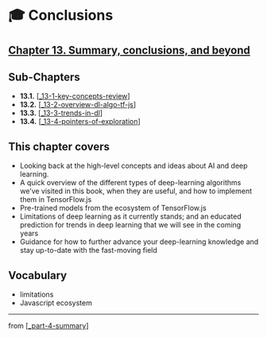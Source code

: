 # 🎓 Conclusions

## [**Chapter 13.** Summary, conclusions, and beyond](https://livebook.manning.com/book/deep-learning-with-javascript/chapter-13/4)

## Sub-Chapters

- **13.1.** [[_13-1-key-concepts-review]]
- **13.2.** [[_13-2-overview-dl-algo-tf-js]]
- **13.3.** [[_13-3-trends-in-dl]]
- **13.4.** [[_13-4-pointers-of-exploration]]

## This chapter covers

- Looking back at the high-level concepts and ideas about AI and deep learning.
- A quick overview of the different types of deep-learning algorithms we’ve visited in this book, when they are useful, and how to implement them in TensorFlow.js
- Pre-trained models from the ecosystem of TensorFlow.js
- Limitations of deep learning as it currently stands; and an educated prediction for trends in deep learning that we will see in the coming years
- Guidance for how to further advance your deep-learning knowledge and stay up-to-date with the fast-moving field

## **Vocabulary**

- limitations
- Javascript ecosystem

<link rel="stylesheet" type="text/css" media="all" href="../../../assets/css/custom.css" />

---

from [[_part-4-summary]]

[//begin]: # "Autogenerated link references for markdown compatibility"
[_13-1-key-concepts-review]: 13-1-key-concepts-review/_13-1-key-concepts-review.md "🎓 Key Concepts"
[_13-2-overview-dl-algo-tf-js]: 13-2-overview-dl-algo-tf-js/_13-2-overview-dl-algo-tf-js.md "🎓 DL Algo TF.js"
[_13-3-trends-in-dl]: 13-3-trends-in-dl/_13-3-trends-in-dl.md "🎓 Trends in DL"
[_13-4-pointers-of-exploration]: 13-4-pointers-of-exploration/_13-4-pointers-of-exploration.md "🎓 Exploration"
[_part-4-summary]: ../_part-4-summary.md "Part 4 Summary"
[//end]: # "Autogenerated link references"
